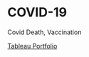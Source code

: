 # COVID-19
 Covid Death, Vaccination

[Tableau Portfolio](https://public.tableau.com/views/Covid-19_16222784089980/Dashboard1?:language=en-US&:display_count=n&:origin=viz_share_link)
